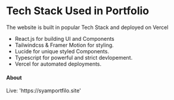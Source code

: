 
<h1>Tech Stack Used in Portfolio</h1>
The website is built in popular Tech Stack and deployed on Vercel

<ul>
 <li>React.js for building UI and Components</li>
 <li>Tailwindcss & Framer Motion for styling.</li>
 <li>Lucide for unique styled Components.</li>
 <li>Typescript for powerful and strict devlopement.</li>
 <li>Vercel for automated deployments.</li>
</ul>
 

 <h4>About</h4>
 <p>Live: 'https://syamportfilo.site'</p>